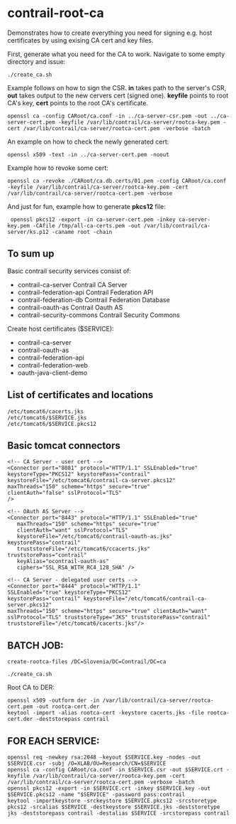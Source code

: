 contrail-root-ca
================

Demonstrates how to create everything you need for signing e.g. host certificates by using exising CA cert and key files.

First, generate what you need for the CA to work. Navigate to some empty directory and issue:
```
./create_ca.sh
```

Example follows on how to sign the CSR. **in** takes path to the server's CSR, **out** takes output to the new cervers cert (signed one). **keyfile** points to root CA's key, **cert** points to the root CA's certificate.
```
openssl ca -config CARoot/ca.conf -in ../ca-server-csr.pem -out ../ca-server-cert.pem -keyfile /var/lib/contrail/ca-server/rootca-key.pem -cert /var/lib/contrail/ca-server/rootca-cert.pem -verbose -batch
```

An example on how to check the newly generated cert:
```
openssl x509 -text -in ../ca-server-cert.pem -noout
```

Example how to revoke some cert:
```
openssl ca -revoke ./CARoot/ca.db.certs/01.pem -config CARoot/ca.conf -keyfile /var/lib/contrail/ca-server/rootca-key.pem -cert /var/lib/contrail/ca-server/rootca-cert.pem -verbose
```

And just for fun, example how to generate **pkcs12** file:
```
 openssl pkcs12 -export -in ca-server-cert.pem -inkey ca-server-key.pem -CAfile /tmp/all-ca-certs.pem -out /var/lib/contrail/ca-server/ks.p12 -caname root -chain
```

To sum up
----
Basic contrail security services consist of:

* contrail-ca-server Contrail CA Server
* contrail-federation-api Contrail Federation API
* contrail-federation-db Contrail Federation Database
* contrail-oauth-as Contrail Oauth AS
* contrail-security-commons Contrail Security Commons

Create host certificates ($SERVICE):
* contrail-ca-server
* contrail-oauth-as
* contrail-federation-api
* contrail-federation-web
* oauth-java-client-demo

List of certificates and locations
----------
```
/etc/tomcat6/cacerts.jks
/etc/tomcat6/$SERVICE.jks
/etc/tomcat6/$SERVICE.pkcs12
```
Basic tomcat connectors
----------

```
<!-- CA Server - user cert -->
<Connector port="8081" protocol="HTTP/1.1" SSLEnabled="true"
keystoreType="PKCS12" keystorePass="contrail" 
keystoreFile="/etc/tomcat6/contrail-ca-server.pkcs12"
maxThreads="150" scheme="https" secure="true"
clientAuth="false" sslProtocol="TLS"
/>
```
```
<!-- OAuth AS Server -->
<Connector port="8443" protocol="HTTP/1.1" SSLEnabled="true"
   maxThreads="150" scheme="https" secure="true"
   clientAuth="want" sslProtocol="TLS"
   keystoreFile="/etc/tomcat6/contrail-oauth-as.jks" keystorePass="contrail"
   truststoreFile="/etc/tomcat6/ccacerts.jks" truststorePass="contrail"
   keyAlias="ocontrail-oauth-as"
   ciphers="SSL_RSA_WITH_RC4_128_SHA" />
```
```
<!-- CA Server - delegated user certs -->
<Connector port="8444" protocol="HTTP/1.1" 
SSLEnabled="true" keystoreType="PKCS12" 
keystorePass="contrail" keystoreFile="/etc/tomcat6/contrail-ca-server.pkcs12" 
maxThreads="150" scheme="https" secure="true" clientAuth="want" 
sslProtocol="TLS" truststoreType="JKS" truststorePass="contrail" 
truststoreFile="/etc/tomcat6/cacerts.jks"/>
```


BATCH JOB:
----------
```
create-rootca-files /DC=Slovenia/DC=Contrail/DC=ca
```
```
./create_ca.sh
```

Root CA to DER:
```
openssl x509 -outform der -in /var/lib/contrail/ca-server/rootca-cert.pem -out rootca-cert.der
keytool -import -alias rootca-cert -keystore cacerts.jks -file rootca-cert.der -deststorepass contrail
```

FOR EACH SERVICE:
----------
```
openssl req -newkey rsa:2048 -keyout $SERVICE.key -nodes -out $SERVICE.csr -subj /O=XLAB/OU=Research/CN=$SERVICE
openssl ca -config CARoot/ca.conf -in $SERVICE.csr -out $SERVICE.crt -keyfile /var/lib/contrail/ca-server/rootca-key.pem -cert /var/lib/contrail/ca-server/rootca-cert.pem -verbose -batch
openssl pkcs12 -export -in $SERVICE.crt -inkey $SERVICE.key -out $SERVICE.pkcs12 -name "$SERVICE" -password pass:contrail
keytool -importkeystore -srckeystore $SERVICE.pkcs12 -srcstoretype pkcs12 -srcalias $SERVICE -destkeystore $SERVICE.jks -deststoretype jks -deststorepass contrail -destalias $SERVICE -srcstorepass contrail
```
